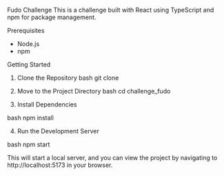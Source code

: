 Fudo Challenge
This is a challenge built with React using TypeScript and npm for package management.

Prerequisites
- Node.js
- npm

Getting Started

1. Clone the Repository
bash
git clone [<repository-url>](https://github.com/LMHV/challenge_fudo)

2. Move to the Project Directory
bash
cd challenge_fudo

3. Install Dependencies

bash
npm install

4. Run the Development Server

bash
npm start

This will start a local server, and you can view the project by navigating to http://localhost:5173 in your browser.

